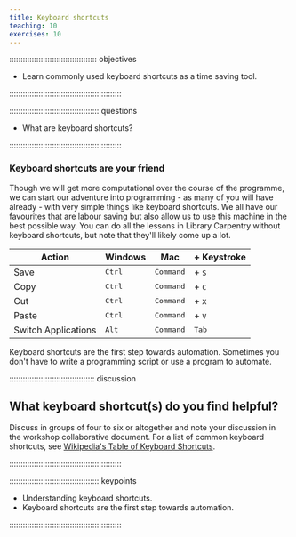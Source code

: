 ```yaml
---
title: Keyboard shortcuts
teaching: 10
exercises: 10
---
```


::::::::::::::::::::::::::::::::::::::: objectives

- Learn commonly used keyboard shortcuts as a time saving tool.

::::::::::::::::::::::::::::::::::::::::::::::::::

:::::::::::::::::::::::::::::::::::::::: questions

- What are keyboard shortcuts?

::::::::::::::::::::::::::::::::::::::::::::::::::

### Keyboard shortcuts are your friend

Though we will get more computational over the course of the programme, we can start our adventure into programming - as many of you will have already - with very simple things like keyboard shortcuts. We all have our favourites that are labour saving but also allow us to use this machine in the best possible way. You can do all the lessons in Library Carpentry without keyboard shortcuts, but note that they'll likely come up a lot.

| Action              | Windows | Mac     | \+ Keystroke | 
| ------------------- | ------- | ------- | ----------- |
| Save                | <kbd>Ctrl</kbd>    | <kbd>Command</kbd> | \+ <kbd>S</kbd>          | 
| Copy                | <kbd>Ctrl</kbd>    | <kbd>Command</kbd> | \+ <kbd>C</kbd>          | 
| Cut                 | <kbd>Ctrl</kbd>    | <kbd>Command</kbd> | \+ <kbd>X</kbd>          | 
| Paste               | <kbd>Ctrl</kbd>    | <kbd>Command</kbd> | \+ <kbd>V</kbd>          | 
| Switch Applications | <kbd>Alt</kbd>     | <kbd>Command</kbd> | <kbd>Tab</kbd>         | 

Keyboard shortcuts are the first step towards automation. Sometimes you don't have to write a programming script or use a program to automate.

::::::::::::::::::::::::::::::::::::::  discussion

## What keyboard shortcut(s) do you find helpful?

Discuss in groups of four to six or altogether and note your discussion in the workshop collaborative document. For a list of common keyboard shortcuts, see [Wikipedia's Table of Keyboard Shortcuts](https://en.wikipedia.org/wiki/Table_of_keyboard_shortcuts).

::::::::::::::::::::::::::::::::::::::::::::::::::

:::::::::::::::::::::::::::::::::::::::: keypoints

- Understanding keyboard shortcuts.
- Keyboard shortcuts are the first step towards automation.

::::::::::::::::::::::::::::::::::::::::::::::::::


